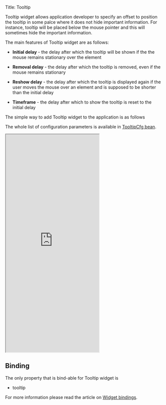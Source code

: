 Title: Tooltip

Tooltip widget allows application developer to specify an offset to position the tooltip in some palce where it does not hide important information.
For instance, tooltip will be placed below the mouse pointer and this will sometimes hide the important information.

The main features of Tooltip widget are as follows:

* **Initial delay** - the delay after which the tooltip will be shown if the the mouse remains stationary over the element

* **Removal delay** - the delay after which the tooltip is removed, even if the mouse remains stationary

* **Reshow delay** - the delay after which the tooltip is displayed again if the user moves the mouse over an element and is supposed to be shorter than the initial delay

* **Timeframe** - the delay after which to show the tooltip is reset to the initial delay

The simple way to add Tooltip widget to the application is as follows

<script src='http://snippets.ariatemplates.com/snippets/github.com/ariatemplates/documentation-code/snippets/widgets/tooltip/Snippet.tpl?tag=wgtTooltipSnippet&lang=at&outdent=true'></script>

The whole list of configuration parameters is available in [TooltipCfg bean](http://ariatemplates.com/api/#aria.widgets.CfgBeans:TooltipCfg).

<iframe class='samples' style="height:700px" src='http://snippets.ariatemplates.com/samples/github.com/ariatemplates/documentation-code/samples/widgets/tooltip/' ></iframe>

## Binding

The only property that is bind-able for Tooltip widget is

* tooltip

For more information please read the article on [Widget bindings](widget_bindings).